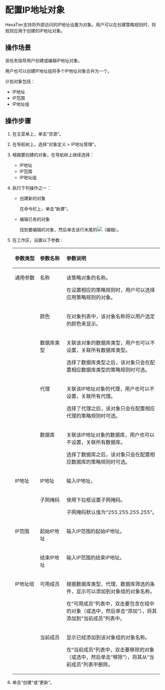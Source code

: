 # 配置IP地址对象<a name="ZH-CN_TOPIC_0111166563"></a>

HexaTier支持将外部访问的IP地址设置为对象。用户可以在创建策略规则时，将规则应用于创建的IP地址对象。

## 操作场景<a name="zh-cn_topic_0110575003_section27234667153559"></a>

该任务指导用户创建或编辑IP地址对象。

用户也可以创建IP地址组将多个IP地址对象合并为一个。

计划对象包括：

-   IP地址
-   IP范围
-   IP地址组

## 操作步骤<a name="zh-cn_topic_0110575003_section7106121115212"></a>

1.  在主菜单上，单击“资源“。
2.  在导航树上，选择“对象定义 \> IP地址管理“。
3.  根据要创建的对象，在导航树上继续选择：
    -   IP地址
    -   IP范围
    -   IP地址组

4.  执行下列操作之一：
    -   创建新的对象

        在命令栏上，单击“新建“。

    -   编辑已有的对象

        找到要编辑的对象，然后单击该行末尾的![](figures/编辑.png)（编辑）。


5.  在工作区，设置以下参数：

    <a name="zh-cn_topic_0110575003_table1169941314365"></a>
    <table><thead align="left"><tr id="zh-cn_topic_0110575003_row870091310364"><th class="cellrowborder" valign="top" width="17%" id="mcps1.1.4.1.1"><p id="zh-cn_topic_0110575003_p1270011316363"><a name="zh-cn_topic_0110575003_p1270011316363"></a><a name="zh-cn_topic_0110575003_p1270011316363"></a>参数类型</p>
    </th>
    <th class="cellrowborder" valign="top" width="18%" id="mcps1.1.4.1.2"><p id="zh-cn_topic_0110575003_p11700181318369"><a name="zh-cn_topic_0110575003_p11700181318369"></a><a name="zh-cn_topic_0110575003_p11700181318369"></a>参数名称</p>
    </th>
    <th class="cellrowborder" valign="top" width="65%" id="mcps1.1.4.1.3"><p id="zh-cn_topic_0110575003_p197001713163620"><a name="zh-cn_topic_0110575003_p197001713163620"></a><a name="zh-cn_topic_0110575003_p197001713163620"></a>参数说明</p>
    </th>
    </tr>
    </thead>
    <tbody><tr id="zh-cn_topic_0110575003_row670061313363"><td class="cellrowborder" rowspan="5" valign="top" width="17%" headers="mcps1.1.4.1.1 "><p id="zh-cn_topic_0110575003_p270012135361"><a name="zh-cn_topic_0110575003_p270012135361"></a><a name="zh-cn_topic_0110575003_p270012135361"></a>通用参数</p>
    </td>
    <td class="cellrowborder" valign="top" width="18%" headers="mcps1.1.4.1.2 "><p id="zh-cn_topic_0110575003_p10701151373619"><a name="zh-cn_topic_0110575003_p10701151373619"></a><a name="zh-cn_topic_0110575003_p10701151373619"></a>名称</p>
    </td>
    <td class="cellrowborder" valign="top" width="65%" headers="mcps1.1.4.1.3 "><p id="zh-cn_topic_0110575003_p13747164310519"><a name="zh-cn_topic_0110575003_p13747164310519"></a><a name="zh-cn_topic_0110575003_p13747164310519"></a>该策略对象的名称。</p>
    <p id="zh-cn_topic_0110575003_p067265111557"><a name="zh-cn_topic_0110575003_p067265111557"></a><a name="zh-cn_topic_0110575003_p067265111557"></a>在设置相应的策略规则时，用户可以选择应用策略规则的对象。</p>
    </td>
    </tr>
    <tr id="zh-cn_topic_0110575003_row177011413113618"><td class="cellrowborder" valign="top" headers="mcps1.1.4.1.1 "><p id="zh-cn_topic_0110575003_p117011513113611"><a name="zh-cn_topic_0110575003_p117011513113611"></a><a name="zh-cn_topic_0110575003_p117011513113611"></a>颜色</p>
    </td>
    <td class="cellrowborder" valign="top" headers="mcps1.1.4.1.2 "><p id="zh-cn_topic_0110575003_p8701813193619"><a name="zh-cn_topic_0110575003_p8701813193619"></a><a name="zh-cn_topic_0110575003_p8701813193619"></a>在对象列表中，该对象名称将以用户选定的颜色来显示。</p>
    </td>
    </tr>
    <tr id="zh-cn_topic_0110575003_row2701413173610"><td class="cellrowborder" valign="top" headers="mcps1.1.4.1.1 "><p id="zh-cn_topic_0110575003_p870131373615"><a name="zh-cn_topic_0110575003_p870131373615"></a><a name="zh-cn_topic_0110575003_p870131373615"></a>数据库类型</p>
    </td>
    <td class="cellrowborder" valign="top" headers="mcps1.1.4.1.2 "><p id="zh-cn_topic_0110575003_p1167210513559"><a name="zh-cn_topic_0110575003_p1167210513559"></a><a name="zh-cn_topic_0110575003_p1167210513559"></a>关联该对象的数据库类型，用户也可以不设置，关联所有数据库类型。</p>
    <p id="zh-cn_topic_0110575003_p165722036105918"><a name="zh-cn_topic_0110575003_p165722036105918"></a><a name="zh-cn_topic_0110575003_p165722036105918"></a>选择了数据库类型之后，该对象只会在配置相应数据库类型的策略规则时可选。</p>
    </td>
    </tr>
    <tr id="zh-cn_topic_0110575003_row67011313153610"><td class="cellrowborder" valign="top" headers="mcps1.1.4.1.1 "><p id="zh-cn_topic_0110575003_p570121312360"><a name="zh-cn_topic_0110575003_p570121312360"></a><a name="zh-cn_topic_0110575003_p570121312360"></a>代理</p>
    </td>
    <td class="cellrowborder" valign="top" headers="mcps1.1.4.1.2 "><p id="zh-cn_topic_0110575003_p548514121007"><a name="zh-cn_topic_0110575003_p548514121007"></a><a name="zh-cn_topic_0110575003_p548514121007"></a>关联该IP地址对象的代理，用户也可以不设置，关联所有代理。</p>
    <p id="zh-cn_topic_0110575003_p248611216019"><a name="zh-cn_topic_0110575003_p248611216019"></a><a name="zh-cn_topic_0110575003_p248611216019"></a>选择了代理之后，该对象只会在配置相应代理的策略规则时可选。</p>
    </td>
    </tr>
    <tr id="zh-cn_topic_0110575003_row97013138366"><td class="cellrowborder" valign="top" headers="mcps1.1.4.1.1 "><p id="zh-cn_topic_0110575003_p12701201303619"><a name="zh-cn_topic_0110575003_p12701201303619"></a><a name="zh-cn_topic_0110575003_p12701201303619"></a>数据库</p>
    </td>
    <td class="cellrowborder" valign="top" headers="mcps1.1.4.1.2 "><p id="zh-cn_topic_0110575003_p1247819131018"><a name="zh-cn_topic_0110575003_p1247819131018"></a><a name="zh-cn_topic_0110575003_p1247819131018"></a>关联该IP地址对象的数据库，用户也可以不设置，关联所有数据库。</p>
    <p id="zh-cn_topic_0110575003_p947820136015"><a name="zh-cn_topic_0110575003_p947820136015"></a><a name="zh-cn_topic_0110575003_p947820136015"></a>选择了数据库之后，该对象只会在配置相应数据库的策略规则时可选。</p>
    </td>
    </tr>
    <tr id="zh-cn_topic_0110575003_row1701141310363"><td class="cellrowborder" rowspan="2" valign="top" width="17%" headers="mcps1.1.4.1.1 "><p id="zh-cn_topic_0110575003_p770201343615"><a name="zh-cn_topic_0110575003_p770201343615"></a><a name="zh-cn_topic_0110575003_p770201343615"></a>IP地址</p>
    </td>
    <td class="cellrowborder" valign="top" width="18%" headers="mcps1.1.4.1.2 "><p id="zh-cn_topic_0110575003_p1770261313366"><a name="zh-cn_topic_0110575003_p1770261313366"></a><a name="zh-cn_topic_0110575003_p1770261313366"></a>IP地址</p>
    </td>
    <td class="cellrowborder" valign="top" width="65%" headers="mcps1.1.4.1.3 "><p id="zh-cn_topic_0110575003_p146721851135511"><a name="zh-cn_topic_0110575003_p146721851135511"></a><a name="zh-cn_topic_0110575003_p146721851135511"></a>输入IP地址。</p>
    </td>
    </tr>
    <tr id="zh-cn_topic_0110575003_row8598193353819"><td class="cellrowborder" valign="top" headers="mcps1.1.4.1.1 "><p id="zh-cn_topic_0110575003_p1959933313816"><a name="zh-cn_topic_0110575003_p1959933313816"></a><a name="zh-cn_topic_0110575003_p1959933313816"></a>子网掩码</p>
    </td>
    <td class="cellrowborder" valign="top" headers="mcps1.1.4.1.2 "><p id="zh-cn_topic_0110575003_p11672551195510"><a name="zh-cn_topic_0110575003_p11672551195510"></a><a name="zh-cn_topic_0110575003_p11672551195510"></a>使用下拉框设置子网掩码。</p>
    <p id="zh-cn_topic_0110575003_p1241219397816"><a name="zh-cn_topic_0110575003_p1241219397816"></a><a name="zh-cn_topic_0110575003_p1241219397816"></a>子网掩码默认值为<span class="parmvalue" id="zh-cn_topic_0110575003_parmvalue63213503453"><a name="zh-cn_topic_0110575003_parmvalue63213503453"></a><a name="zh-cn_topic_0110575003_parmvalue63213503453"></a>“255.255.255.255”</span>。</p>
    </td>
    </tr>
    <tr id="zh-cn_topic_0110575003_row1780193323818"><td class="cellrowborder" rowspan="2" valign="top" width="17%" headers="mcps1.1.4.1.1 "><p id="zh-cn_topic_0110575003_p578093353815"><a name="zh-cn_topic_0110575003_p578093353815"></a><a name="zh-cn_topic_0110575003_p578093353815"></a>IP范围</p>
    </td>
    <td class="cellrowborder" valign="top" width="18%" headers="mcps1.1.4.1.2 "><p id="zh-cn_topic_0110575003_p7780123310385"><a name="zh-cn_topic_0110575003_p7780123310385"></a><a name="zh-cn_topic_0110575003_p7780123310385"></a>起始IP地址</p>
    </td>
    <td class="cellrowborder" valign="top" width="65%" headers="mcps1.1.4.1.3 "><p id="zh-cn_topic_0110575003_p141176411434"><a name="zh-cn_topic_0110575003_p141176411434"></a><a name="zh-cn_topic_0110575003_p141176411434"></a>输入IP范围的起始IP地址。</p>
    </td>
    </tr>
    <tr id="zh-cn_topic_0110575003_row1995017330389"><td class="cellrowborder" valign="top" headers="mcps1.1.4.1.1 "><p id="zh-cn_topic_0110575003_p11951033173816"><a name="zh-cn_topic_0110575003_p11951033173816"></a><a name="zh-cn_topic_0110575003_p11951033173816"></a>结束IP地址</p>
    </td>
    <td class="cellrowborder" valign="top" headers="mcps1.1.4.1.2 "><p id="zh-cn_topic_0110575003_p171190414436"><a name="zh-cn_topic_0110575003_p171190414436"></a><a name="zh-cn_topic_0110575003_p171190414436"></a>输入IP范围的结束IP地址。</p>
    </td>
    </tr>
    <tr id="zh-cn_topic_0110575003_row1098761718117"><td class="cellrowborder" rowspan="2" valign="top" width="17%" headers="mcps1.1.4.1.1 "><p id="zh-cn_topic_0110575003_p118352411112"><a name="zh-cn_topic_0110575003_p118352411112"></a><a name="zh-cn_topic_0110575003_p118352411112"></a>IP地址组</p>
    </td>
    <td class="cellrowborder" valign="top" width="18%" headers="mcps1.1.4.1.2 "><p id="zh-cn_topic_0110575003_p410682019115"><a name="zh-cn_topic_0110575003_p410682019115"></a><a name="zh-cn_topic_0110575003_p410682019115"></a>可用成员</p>
    </td>
    <td class="cellrowborder" valign="top" width="65%" headers="mcps1.1.4.1.3 "><p id="zh-cn_topic_0110575003_p189231851141115"><a name="zh-cn_topic_0110575003_p189231851141115"></a><a name="zh-cn_topic_0110575003_p189231851141115"></a>根据数据库类型、代理、数据库筛选的条件，显示可以添加到对象组的对象名称。</p>
    <p id="zh-cn_topic_0110575003_p5106112051113"><a name="zh-cn_topic_0110575003_p5106112051113"></a><a name="zh-cn_topic_0110575003_p5106112051113"></a>在<span class="parmname" id="zh-cn_topic_0110575003_parmname7811189294"><a name="zh-cn_topic_0110575003_parmname7811189294"></a><a name="zh-cn_topic_0110575003_parmname7811189294"></a>“可用成员”</span>列表中，双击要包含在组中的对象（或选中，然后单击<span class="uicontrol" id="zh-cn_topic_0110575003_uicontrol103058315295"><a name="zh-cn_topic_0110575003_uicontrol103058315295"></a><a name="zh-cn_topic_0110575003_uicontrol103058315295"></a>“添加”</span>），将其添加到<span class="parmname" id="zh-cn_topic_0110575003_parmname4170135162914"><a name="zh-cn_topic_0110575003_parmname4170135162914"></a><a name="zh-cn_topic_0110575003_parmname4170135162914"></a>“当前成员”</span>列表中。</p>
    </td>
    </tr>
    <tr id="zh-cn_topic_0110575003_row445471831112"><td class="cellrowborder" valign="top" headers="mcps1.1.4.1.1 "><p id="zh-cn_topic_0110575003_p164691920151115"><a name="zh-cn_topic_0110575003_p164691920151115"></a><a name="zh-cn_topic_0110575003_p164691920151115"></a>当前成员</p>
    </td>
    <td class="cellrowborder" valign="top" headers="mcps1.1.4.1.2 "><p id="zh-cn_topic_0110575003_p167504141212"><a name="zh-cn_topic_0110575003_p167504141212"></a><a name="zh-cn_topic_0110575003_p167504141212"></a>显示已经添加到该对象组的对象名称。</p>
    <p id="zh-cn_topic_0110575003_p144690203116"><a name="zh-cn_topic_0110575003_p144690203116"></a><a name="zh-cn_topic_0110575003_p144690203116"></a>在<span class="parmname" id="zh-cn_topic_0110575003_parmname3612171962914"><a name="zh-cn_topic_0110575003_parmname3612171962914"></a><a name="zh-cn_topic_0110575003_parmname3612171962914"></a>“当前成员”</span>列表中，双击要移除的对象（或选中，然后单击<span class="uicontrol" id="zh-cn_topic_0110575003_uicontrol14349172662914"><a name="zh-cn_topic_0110575003_uicontrol14349172662914"></a><a name="zh-cn_topic_0110575003_uicontrol14349172662914"></a>“移除”</span>），将其从<span class="parmname" id="zh-cn_topic_0110575003_parmname5333111513296"><a name="zh-cn_topic_0110575003_parmname5333111513296"></a><a name="zh-cn_topic_0110575003_parmname5333111513296"></a>“当前成员”</span>列表中删除。</p>
    </td>
    </tr>
    </tbody>
    </table>

6.  单击“创建“或“更新“。

